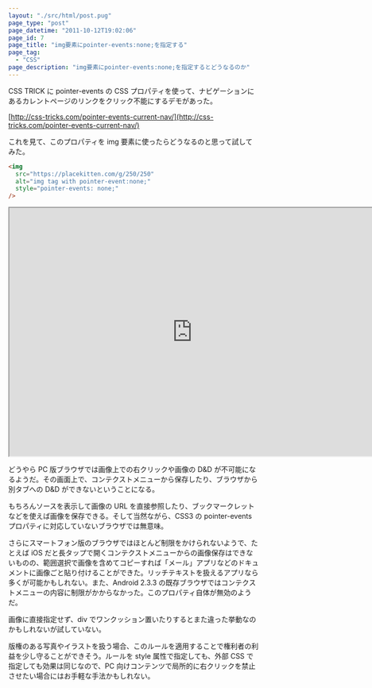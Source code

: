 ```yaml
---
layout: "./src/html/post.pug"
page_type: "post"
page_datetime: "2011-10-12T19:02:06"
page_id: 7
page_title: "img要素にpointer-events:none;を指定する"
page_tag:
  - "CSS"
page_description: "img要素にpointer-events:none;を指定するとどうなるのか"
---
```


CSS TRICK に pointer-events の CSS プロパティを使って、ナビゲーションにあるカレントページのリンクをクリック不能にするデモがあった。

[http://css-tricks.com/pointer-events-current-nav/](http://css-tricks.com/pointer-events-current-nav/)

これを見て、このプロパティを img 要素に使ったらどうなるのと思って試してみた。

```html
<img
  src="https://placekitten.com/g/250/250"
  alt="img tag with pointer-event:none;"
  style="pointer-events: none;"
/>
```

<iframe width="736" height="500" src="https://jsfiddle.net/8e3jv0Lf/embedded/result,html,css/" allowfullscreen></iframe>

どうやら PC 版ブラウザでは画像上での右クリックや画像の D&amp;D が不可能になるようだ。その画面上で、コンテクストメニューから保存したり、ブラウザから別タブへの D&amp;D ができないということになる。

もちろんソースを表示して画像の URL を直接参照したり、ブックマークレットなどを使えば画像を保存できる。そして当然ながら、CSS3 の pointer-events プロパティに対応していないブラウザでは無意味。

さらにスマートフォン版のブラウザではほとんど制限をかけられないようで、たとえば iOS だと長タップで開くコンテクストメニューからの画像保存はできないものの、範囲選択で画像を含めてコピーすれば「メール」アプリなどのドキュメントに画像ごと貼り付けることができた。リッチテキストを扱えるアプリなら多くが可能かもしれない。また、Android 2.3.3 の既存ブラウザではコンテクストメニューの内容に制限がかからなかった。このプロパティ自体が無効のようだ。

画像に直接指定せず、div でワンクッション置いたりするとまた違った挙動なのかもしれないが試していない。

版権のある写真やイラストを扱う場合、このルールを適用することで権利者の利益を少し守ることができそう。ルールを style 属性で指定しても、外部 CSS で指定しても効果は同じなので、PC 向けコンテンツで局所的に右クリックを禁止させたい場合にはお手軽な手法かもしれない。
